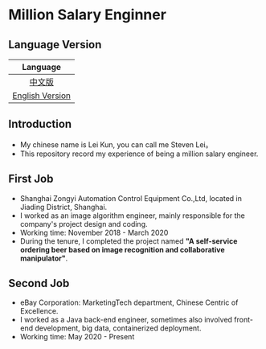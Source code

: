 # Million Salary Enginner
## Language Version
|Language|
|:--:|
|[中文版](https://github.com/StevenLei2017/million_salary_engineer)|
|[English Version](https://github.com/StevenLei2017/million_salary_engineer/blob/master/README_en.md)|

## Introduction
* My chinese name is Lei Kun, you can call me Steven Lei。
* This repository record my experience of being a million salary engineer.

## First Job
* Shanghai Zongyi Automation Control Equipment Co.,Ltd, located in Jiading District, Shanghai.
* I worked as an image algorithm engineer, mainly responsible for the company's project design and coding.
* Working time: November 2018 - March 2020
* During the tenure, I completed the project named **"A self-service ordering beer based on image recognition and collaborative manipulator"**.

## Second Job
* eBay Corporation: MarketingTech department, Chinese Centric of Excellence.
* I worked as a Java back-end engineer, sometimes also involved front-end development, big data, containerized deployment.
* Working time: May 2020 - Present

